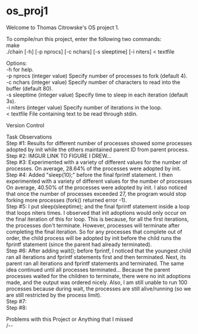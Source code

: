 # os_proj1
Welcome to Thomas Citrowske's OS project 1.
  
To compile/run this project, enter the following two commands:  
make  
./chain [-h] [-p nprocs] [-c nchars] [-s sleeptime] [-i niters] < textfile  
  
Options:  
-h            for help.  
-p nprocs     (integer value) Specify number of processes to fork (default 4).  
-c nchars     (integer value) Specify number of characters to read into the buffer (default 80).  
-s sleeptime  (integer value) Specify time to sleep in each iteration (default 3s).  
-i niters     (integer value) Specify number of iterations in the loop.  
< textfile    File containing text to be read through stdin.  
  
  
Version Control  
  
  
Task Observations  
Step #1: Results for different number of processes showed some processes adopted by init while the others maintained parent ID from parent process.  
Step #2: IMGUR LINK TO FIGURE I DREW...  
Step #3: Experimented with a variety of different values for the number of processes. On average, 28.64% of the processes were adopted by init.  
Step #4: Added "sleep(10);" before the final fprintf statement. I then experimented with a variety of different values for the number of processes On average, 40.50% of the processes were adopted by init. I also noticed that once the number of processes exceeded 27, the program would stop forking more processes (fork() returned error -1).  
Step #5: I put sleep(sleeptime); and the final fprintf statement inside a loop that loops niters times. I observed that init adoptions would only occur on the final iteration of this for loop. This is because, for all the first iterations, the processes don't terminate. However, processes will terminate after completing the final iteration. So for any processes that complete out of order, the child process will be adopted by init before the child runs the fprintf statement (since the parent had already terminated).  
Step #6: After adding wait(); before fprintf, I noticed that the youngest child ran all iterations and fprintf statements first and then terminated. Next, its parent ran all iterations and fprintf statements and terminated. The same idea continued until all processes terminated... Because the parent processes waited for the children to terminate, there were no init adoptions made, and the output was ordered nicely. Also, I am still unable to run 100 processes because during wait, the processes are still alive/running (so we are still restricted by the process limit).   
Step #7:  
Step #8:  
  
  
Problems with this Project or Anything that I missed  
/--  
